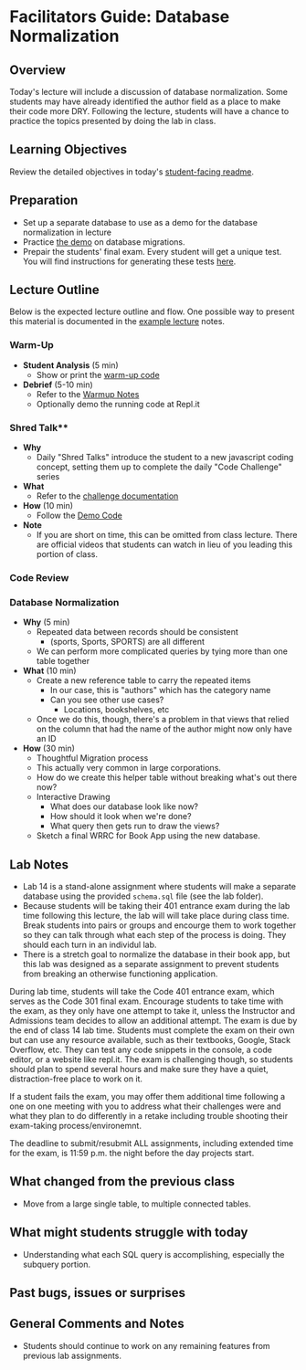 # Facilitators Guide: Database Normalization

## Overview

Today's lecture will include a discussion of database normalization. Some students may have already identified the author field as a place to make their code more DRY. Following the lecture, students will have a chance to practice the topics presented by doing the lab in class.

## Learning Objectives

Review the detailed objectives in today's [student-facing readme](../README.md).

## Preparation

- Set up a separate database to use as a demo for the database normalization in lecture
- Practice [the demo](../demo/) on database migrations.
- Prepair the students' final exam. Every student will get a unique test. You will find instructions for generating these tests [here](../../class-15/facilitator/final-assessment/facilitator.md).

## Lecture Outline

Below is the expected lecture outline and flow. One possible way to present this material is documented in the [example lecture](../facilitator/LECTURE-EXAMPLE.md) notes.

### Warm-Up

- **Student Analysis** (5 min)
  - Show or print the [warm-up code](../warm-up/warm-up.md)
- **Debrief** (5-10 min)
  - Refer to the [Warmup Notes](../warm-up/NOTES.md)
  - Optionally demo the running code at Repl.it

### Shred Talk**

- **Why**
  - Daily "Shred Talks" introduce the student to a new javascript coding concept, setting them up to complete the daily "Code Challenge" series
- **What**
  - Refer to the [challenge documentation](../challenges/README.md)
- **How** (10 min)
  - Follow the [Demo Code](../challenges/DEMO.md)
- **Note**
  - If you are short on time, this can be omitted from class lecture. There are official videos that students can watch in lieu of you leading this portion of class.

### Code Review

### Database Normalization

- **Why** (5 min)
  - Repeated data between records should be consistent
    - (sports, Sports, SPORTS) are all different
  - We can perform more complicated queries by tying more than one table together
- **What** (10 min)
  - Create a new reference table to carry the repeated items
    - In our case, this is "authors" which has the category name
    - Can you see other use cases?
      - Locations, bookshelves, etc
  - Once we do this, though, there's a problem in that views that relied on the column that had the name of the author might now only have an ID
- **How** (30 min)
  - Thoughtful Migration process
  - This actually very common in large corporations.
  - How do we create this helper table without breaking what's out there now?
  - Interactive Drawing
    - What does our database look like now?
    - How should it look when we're done?
    - What query then gets run to draw the views?
  - Sketch a final WRRC for Book App using the new database.

## Lab Notes

- Lab 14 is a stand-alone assignment where students will make a separate database using the provided `schema.sql` file (see the lab folder).
- Because students will be taking their 401 entrance exam during the lab time following this lecture, the lab will will take place during class time. Break students into pairs or groups and encourge them to work together so they can talk through what each step of the process is doing. They should each turn in an individul lab.
- There is a stretch goal to normalize the database in their book app, but this lab was designed as a separate assignment to prevent students from breaking an otherwise functioning application.

During lab time, students will take the Code 401 entrance exam, which serves as the Code 301 final exam. Encourage students to take time with the exam, as they only have one attempt to take it, unless the Instructor and Admissions team decides to allow an additional attempt. The exam is due by the end of class 14 lab time. Students must complete the exam on their own but can use any resource available, such as their textbooks, Google, Stack Overflow, etc. They can test any code snippets in the console, a code editor, or a website like repl.it. The exam is challenging though, so students should plan to spend several hours and make sure they have a quiet, distraction-free place to work on it.

If a student fails the exam, you may offer them additional time following a one on one meeting with you to address what their challenges were and what they plan to do differently in a retake including trouble shooting their exam-taking process/environemnt. 

The deadline to submit/resubmit ALL assignments, including extended time for the exam, is 11:59 p.m. the night before the day projects start. 

## What changed from the previous class

- Move from a large single table, to multiple connected tables.

## What might students struggle with today

- Understanding what each SQL query is accomplishing, especially the subquery portion.

## Past bugs, issues or surprises

## General Comments and Notes

- Students should continue to work on any remaining features from previous lab assignments.
